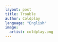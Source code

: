 ```yaml
---
layout: post
title: Trouble
author: Coldplay
language: "English"
image:
  artist: coldplay.png
---
```

